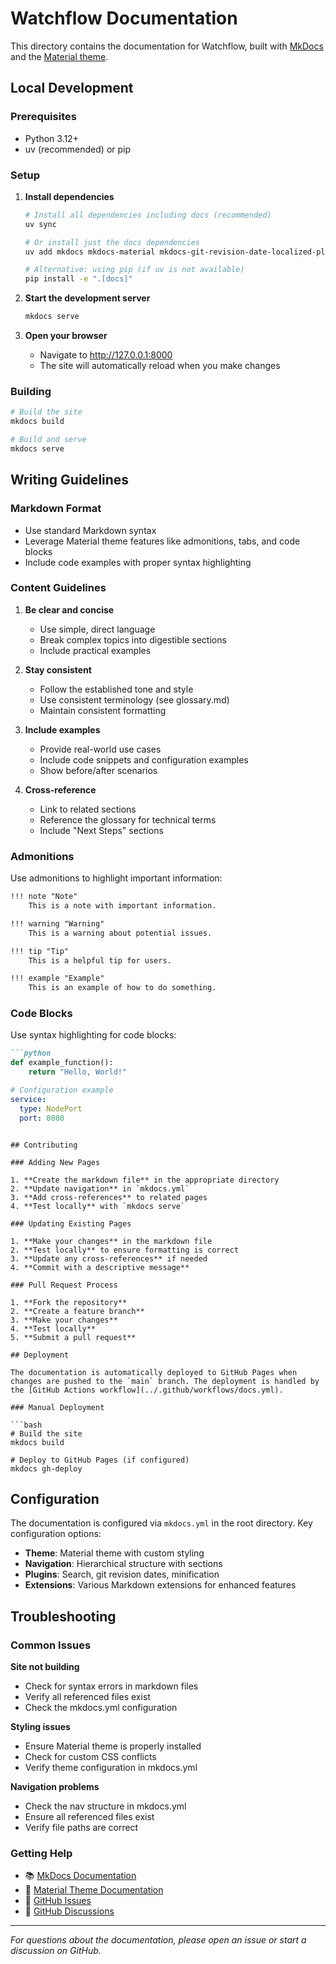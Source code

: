 # Watchflow Documentation

This directory contains the documentation for Watchflow, built with [MkDocs](https://www.mkdocs.org/) and the
[Material theme](https://squidfunk.github.io/mkdocs-material/).

## Local Development

### Prerequisites

- Python 3.12+
- uv (recommended) or pip

### Setup

1. **Install dependencies**
   ```bash
   # Install all dependencies including docs (recommended)
   uv sync

   # Or install just the docs dependencies
   uv add mkdocs mkdocs-material mkdocs-git-revision-date-localized-plugin mkdocs-minify-plugin pymdown-extensions

   # Alternative: using pip (if uv is not available)
   pip install -e ".[docs]"
   ```

2. **Start the development server**
   ```bash
   mkdocs serve
   ```

3. **Open your browser**
   - Navigate to http://127.0.0.1:8000
   - The site will automatically reload when you make changes

### Building

```bash
# Build the site
mkdocs build

# Build and serve
mkdocs serve
```

## Writing Guidelines

### Markdown Format

- Use standard Markdown syntax
- Leverage Material theme features like admonitions, tabs, and code blocks
- Include code examples with proper syntax highlighting

### Content Guidelines

1. **Be clear and concise**
   - Use simple, direct language
   - Break complex topics into digestible sections
   - Include practical examples

2. **Stay consistent**
   - Follow the established tone and style
   - Use consistent terminology (see glossary.md)
   - Maintain consistent formatting

3. **Include examples**
   - Provide real-world use cases
   - Include code snippets and configuration examples
   - Show before/after scenarios

4. **Cross-reference**
   - Link to related sections
   - Reference the glossary for technical terms
   - Include "Next Steps" sections

### Admonitions

Use admonitions to highlight important information:

```markdown
!!! note "Note"
    This is a note with important information.

!!! warning "Warning"
    This is a warning about potential issues.

!!! tip "Tip"
    This is a helpful tip for users.

!!! example "Example"
    This is an example of how to do something.
```

### Code Blocks

Use syntax highlighting for code blocks:

```markdown
```python
def example_function():
    return "Hello, World!"
```

```yaml
# Configuration example
service:
  type: NodePort
  port: 8000
```
```

## Contributing

### Adding New Pages

1. **Create the markdown file** in the appropriate directory
2. **Update navigation** in `mkdocs.yml`
3. **Add cross-references** to related pages
4. **Test locally** with `mkdocs serve`

### Updating Existing Pages

1. **Make your changes** in the markdown file
2. **Test locally** to ensure formatting is correct
3. **Update any cross-references** if needed
4. **Commit with a descriptive message**

### Pull Request Process

1. **Fork the repository**
2. **Create a feature branch**
3. **Make your changes**
4. **Test locally**
5. **Submit a pull request**

## Deployment

The documentation is automatically deployed to GitHub Pages when changes are pushed to the `main` branch. The deployment is handled by the [GitHub Actions workflow](../.github/workflows/docs.yml).

### Manual Deployment

```bash
# Build the site
mkdocs build

# Deploy to GitHub Pages (if configured)
mkdocs gh-deploy
```

## Configuration

The documentation is configured via `mkdocs.yml` in the root directory. Key configuration options:

- **Theme**: Material theme with custom styling
- **Navigation**: Hierarchical structure with sections
- **Plugins**: Search, git revision dates, minification
- **Extensions**: Various Markdown extensions for enhanced features

## Troubleshooting

### Common Issues

**Site not building**
- Check for syntax errors in markdown files
- Verify all referenced files exist
- Check the mkdocs.yml configuration

**Styling issues**
- Ensure Material theme is properly installed
- Check for custom CSS conflicts
- Verify theme configuration in mkdocs.yml

**Navigation problems**
- Check the nav structure in mkdocs.yml
- Ensure all referenced files exist
- Verify file paths are correct

### Getting Help

- 📚 [MkDocs Documentation](https://www.mkdocs.org/)
- 🎨 [Material Theme Documentation](https://squidfunk.github.io/mkdocs-material/)
- 🐛 [GitHub Issues](https://github.com/watchflow/watchflow/issues)
- 💬 [GitHub Discussions](https://github.com/watchflow/watchflow/discussions)

---

*For questions about the documentation, please open an issue or start a discussion on GitHub.*

